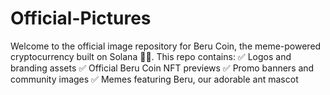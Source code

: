 # Official-Pictures
Welcome to the official image repository for Beru Coin, the meme-powered cryptocurrency built on Solana 🚀🐜.  This repo contains:      ✅ Logos and branding assets      ✅ Official Beru Coin NFT previews      ✅ Promo banners and community images      ✅ Memes featuring Beru, our adorable ant mascot 

